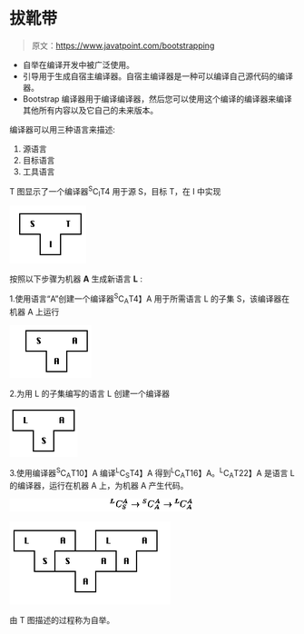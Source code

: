 # 拔靴带

> 原文：<https://www.javatpoint.com/bootstrapping>

*   自举在编译开发中被广泛使用。
*   引导用于生成自宿主编译器。自宿主编译器是一种可以编译自己源代码的编译器。
*   Bootstrap 编译器用于编译编译器，然后您可以使用这个编译的编译器来编译其他所有内容以及它自己的未来版本。

编译器可以用三种语言来描述:

1.  源语言
2.  目标语言
3.  工具语言

T 图显示了一个编译器<sup>S</sup>C<sub>I</sub>T4 用于源 S，目标 T，在 I 中实现

![Compiler Bootstrapping 1](img/889af6edeb5cb169ef33ff96c51c9cfa.png)

按照以下步骤为机器 **A** 生成新语言 **L** :

1.使用语言“A”创建一个编译器<sup>S</sup>C<sub>A</sub>T4】A 用于所需语言 L 的子集 S，该编译器在机器 A 上运行

![Compiler Bootstrapping 3](img/fb7b9f17388005c9031e8a23e81dfe89.png)

2.为用 L 的子集编写的语言 L 创建一个编译器

![Compiler Bootstrapping 5](img/cc39da099152df58e8ae8186ca0d75c7.png)

3.使用编译器<sup>S</sup>C<sub>A</sub>T10】A 编译<sup>L</sup>C<sub>S</sub>T4】A 得到<sup>L</sup>C<sub>A</sub>T16】A。<sup>L</sup>C<sub>A</sub>T22】A 是语言 L 的编译器，运行在机器 A 上，为机器 A 产生代码。

![Compiler Bootstrapping 10](img/ac9c444972907d77730d894b5f8a50d0.png)

![Compiler Bootstrapping 11](img/d1d14fdd17cf1b1c674730adaa984e26.png)

由 T 图描述的过程称为自举。